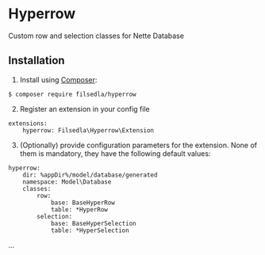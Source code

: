 # Hyperrow
Custom row and selection classes for Nette Database

## Installation

1) Install using [Composer](http://getcomposer.org/):

```
$ composer require filsedla/hyperrow
```

2) Register an extension in your config file

```
extensions: 
    hyperrow: Filsedla\Hyperrow\Extension
```

3) (Optionally) provide configuration parameters for the extension. None of them is mandatory, they have the following default values:

```
hyperrow:
    dir: %appDir%/model/database/generated
    namespace: Model\Database
    classes:
        row:
            base: BaseHyperRow
            table: *HyperRow
        selection:
            base: BaseHyperSelection
            table: *HyperSelection
```

...